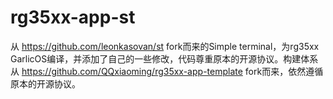 # rg35xx-app-st

从 https://github.com/leonkasovan/st fork而来的Simple terminal，为rg35xx GarlicOS编译，并添加了自己的一些修改，代码尊重原本的开源协议。构建体系从 https://github.com/QQxiaoming/rg35xx-app-template fork而来，依然遵循原本的开源协议。
